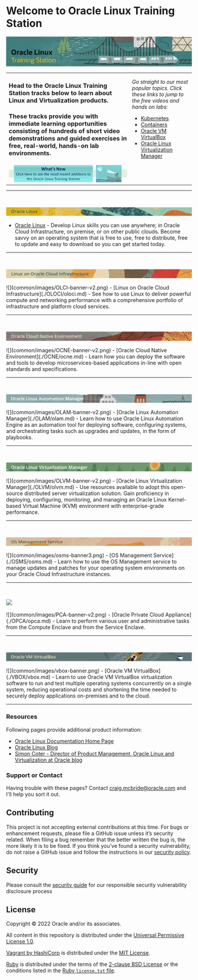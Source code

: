 
# Welcome to Oracle Linux Training Station <a name="top"></a>

![](common/images/ol-train4.png)
   
<table width="1200">
<colgroup>
   <col width="900">
   <col width="300">
</colgroup>
      <tr>   
         <td><h3>Head to the Oracle Linux Training Station tracks below to learn about Linux and Virtualization products.</h3>		    
		 <h3>These tracks provide you with immediate learning opportunities consisting of hundreds of short video demonstrations and guided exercises in free, real-world, hands-on lab environments.</h3>
         </td>
         <td rowspan="2" valign="top"><p><i>Go straight to our most popular topics. Click these links to jump to the free videos and hands on labs:</i></p>
            <ul>
               <li><a href="https://oracle-samples.github.io/oltrain/OCNE/ocne.html#ocne-kubernetes">Kubernetes</a></li>
               <li><a href="https://oracle-samples.github.io/oltrain/OL/virt/virt.html#containers">Containers</a></li>
               <li><a href="https://oracle-samples.github.io/oltrain/VBOX/vbox.html">Oracle VM VirtualBox</a></li>
               <li><a href="https://oracle-samples.github.io/oltrain/OLVM/olvm.html">Oracle Linux Virtualization Manager</a></li>
            </ul>
         </td>
		 </tr>
      <tr>   
         <td align="center"><a href="https://oracle-samples.github.io/oltrain/Whats_New/new.html"><img src="common/images/whats-new3.png" alt="New content"></a></td>
      </tr>
</table>
   
---

<br>
<p><img id="ol" src="common/images/OL-banner-v2a.png"></p>
   
- [Oracle Linux](./OL/ol.md) - Develop Linux skills you can use anywhere; in Oracle Cloud Infrastructure, on premise, or on other public clouds. Become savvy on an operating system that is free to use, free to distribute, free to update and easy to download so you can get started today.
   
---
<br>
<p><img id="oloci" src="common/images/OLCI-banner-v2.png"></p>   
![](common/images/OLCI-banner-v2.png)
- [Linux on Oracle Cloud Infrastructure](./OLOCI/oloci.md) - See how to use Linux to deliver powerful compute and networking performance with a comprehensive portfolio of infrastructure and platform cloud services.
   
---
<br>
<p><img id="ocne" src="common/images/OCNE-banner-v2.png"></p>   
![](common/images/OCNE-banner-v2.png)
- [Oracle Cloud Native Environment](./OCNE/ocne.md) - Learn how you can deploy the software and tools to develop microservices-based applications in-line with open standards and specifications.
   
---
<br>
<p><img id="olam" src="common/images/OLAM-banner-v2.png"></p>   
![](common/images/OLAM-banner-v2.png)
- [Oracle Linux Automation Manager](./OLAM/olam.md) - Learn how to use Oracle Linux Automation Engine as an automation tool for deploying software, configuring systems, and orchestrating tasks such as upgrades and updates, in the form of playbooks.
   
---
<br>
<p><img id="olvm" src="common/images/OLVM-banner-v2.png"></p>   
![](common/images/OLVM-banner-v2.png)
- [Oracle Linux Virtualization Manager](./OLVM/olvm.md) - Use resources available to adopt this open-source distributed server virtualization solution. Gain proficiency in deploying, configuring, monitoring, and managing an Oracle Linux Kernel-based Virtual Machine (KVM) environment with enterprise-grade performance.
   
---
<br>
<p><img id="osms" src="common/images/osms-banner3.png"></p>   
![](common/images/osms-banner3.png)
- [OS Management Service](./OSMS/osms.md) - Learn how to use the OS Management service to manage updates and patches for your operating system environments on your Oracle Cloud Infrastructure instances.
   
---
<br>
<p><img id="opca" src="common/images/PCA-banner-v23.png"></p>   
![](common/images/PCA-banner-v2.png)
- [Oracle Private Cloud Appliance](./OPCA/opca.md) - Learn to perform various user and administrative tasks from the Compute Enclave and from the Service Enclave.
   
---
<br>
<p><img id="vbox" src="common/images/vbox-banner.png"></p>   
![](common/images/vbox-banner.png)
- [Oracle VM VirtualBox](./VBOX/vbox.md) - Learn to use Oracle VM VirtualBox virtualization software to run and test multiple operating systems concurrently on a single system, reducing operational costs and shortening the time needed to securely deploy applications on-premises and to the cloud.   
   
---

### Resources

Following pages provide additional product information:

- [Oracle Linux Documentation Home Page](https://docs.oracle.com/en/operating-systems/oracle-linux/)
- [Oracle Linux Blog](https://blogs.oracle.com/linux/category/lnx-training)
- [Simon Coter - Director of Product Management, Oracle Linux and Virtualization at Oracle blog](https://blogs.oracle.com/scoter/)

### Support or Contact

Having trouble with these pages? Contact [craig.mcbride@oracle.com](mailto:craig.mcbride@oracle.com) and I'll help you sort it out.

## Contributing

This project is not accepting external contributions at this time. For bugs or enhancement requests, please file a GitHub issue unless it’s security related. When filing a bug remember that the better written the bug is, the more likely it is to be fixed. If you think you’ve found a security vulnerability, do not raise a GitHub issue and follow the instructions in our [security policy](./SECURITY.md).

## Security

Please consult the [security guide](./SECURITY.md) for our responsible security vulnerability disclosure process

## License

Copyright &copy; 2022 Oracle and/or its associates.

All content in this repository is distributed under the [Universal Permissive
License 1.0](https://oss.oracle.com/licenses/upl/).

[Vagrant by HashiCorp](https://www.vagrantup.com/) is distributed under the
[MIT License](https://github.com/hashicorp/vagrant/blob/master/LICENSE).

[Ruby](https://www.ruby-lang.org/en/) is distributed under the terms of the
[2-clause BSD License](https://opensource.org/licenses/BSD-2-Clause) or the
conditions listed in the [Ruby `license.txt` file](https://www.ruby-lang.org/en/about/license.txt).
